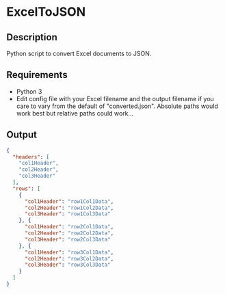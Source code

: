 # ExcelToJSON
## Description
Python script to convert Excel documents to JSON.

## Requirements
* Python 3
* Edit config file with your Excel filename and the output filename if you care to vary from the default of "converted.json". Absolute paths would work best but relative paths could work...

## Output
```JSON
{
  "headers": [
    "col1Header",
    "col2Header",
    "col3Header"
  ],
  "rows": [
    {
      "col1Header": "row1Col1Data",
      "col2Header": "row1Col2Data",
      "col3Header": "row1Col3Data"
    }, {
      "col1Header": "row2Col1Data",
      "col2Header": "row2Col2Data",
      "col3Header": "row2Col3Data"
    }, {
      "col1Header": "row3Col1Data",
      "col2Header": "row3Col2Data",
      "col3Header": "row3Col3Data"
    }
  ]
}
```
